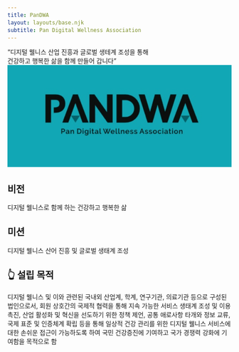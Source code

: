 ```yaml
---
title: PanDWA
layout: layouts/base.njk
subtitle: Pan Digital Wellness Association
---
```

“디지털 웰니스 산업 진흥과 글로벌 생테계 조성을 통해<br> 
건강하고 행복한 삶을 함께 만들어 갑니다”<br> 
<img src="https://github.com/Rugger12/pandwa/blob/master/src/site/images/pandwa_logo.jpg?raw=true" width="600" alt="service poster">

## 비전

디지털 웰니스로 함께 하는 건강하고 행복한 삶


## 미션

디지털 웰니스 산어 진흥 및 글로벌 생태계 조성

## 👆 설립 목적
디지털 웰니스 및 이와 관련된 국내외 산업계, 학계, 연구기관, 의료기관 등으로 구성된 법인으로서, 회원 상호간의 국제적 협력을 통해 지속 가능한 서비스 생태계 조성 및 이용 촉진, 산업 활성화 및 혁신을 선도하기 위한 정책 제언, 공통 애로사항 타개와 정보 교류, 국제 표준 및 인증체계 확립 등을 통해 일상적 건강 관리를 위한 디지털 웰니스 서비스에 대한 손쉬운 접근이 가능하도록 하여 국민 건강증진에 기여하고 국가 경쟁력 강화에 기여함을 목적으로 함

